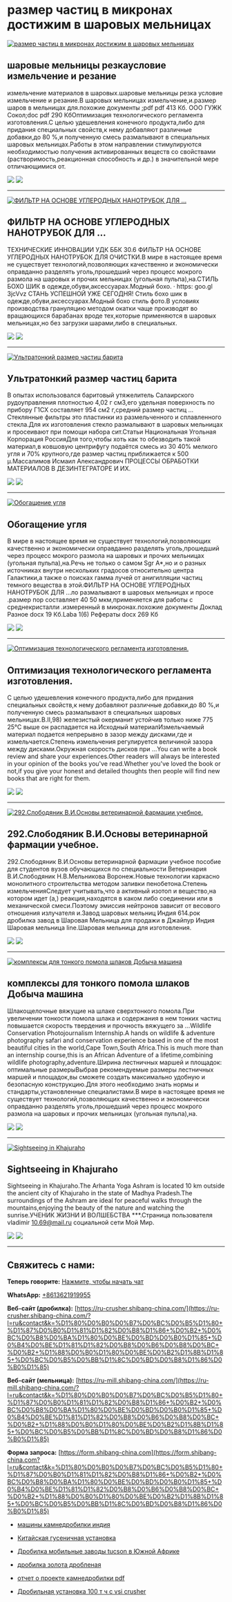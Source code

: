 # размер частиц в микронах достижим в шаровых мельницах

<a href="https://swt.shibang-china.com/?l=ru&img&k=%D1%80%D0%B0%D0%B7%D0%BC%D0%B5%D1%80+%D1%87%D0%B0%D1%81%D1%82%D0%B8%D1%86+%D0%B2+%D0%BC%D0%B8%D0%BA%D1%80%D0%BE%D0%BD%D0%B0%D1%85+%D0%B4%D0%BE%D1%81%D1%82%D0%B8%D0%B6%D0%B8%D0%BC+%D0%B2+%D1%88%D0%B0%D1%80%D0%BE%D0%B2%D1%8B%D1%85+%D0%BC%D0%B5%D0%BB%D1%8C%D0%BD%D0%B8%D1%86%D0%B0%D1%85" target="_blank">![размер частиц в микронах достижим в шаровых мельницах](http://static.shibang-china.com/all-800x300/956.jpg)</a>

## шаровые мельницы резкаусловие измельчение и резание
измельчение материалов в шаровых.шаровые мельницы резка условие измельчение и резание.В шаровых мельницах измельчение,и.размер шаров в мельницах для.похожие документы ;pdf pdf 413 Кб. ООО ГУЖК Сокол;doc pdf 290 КбОптимизация технологического регламента изготовления.С целью удешевления конечного продукта,либо для придания специальных свойств,к нему добавляют различные добавки,до 80 %,и полученную смесь размалывают в специальных шаровых мельницах.Работы в этом направлении стимулируются необходимостью получения активированных веществ со свойствами (растворимость,реакционная способность и др.) в значительной мере отличающимися от.


<a href="https://whatsapp.shibangsoft.com/WhatsApp.php" target="_blank" title="WhatsApp">![](http://static.shibang-china.com/icon/whatsapp.png)</a> <a href="https://swt.shibang-china.com/?l=ru&icon&k=%D1%80%D0%B0%D0%B7%D0%BC%D0%B5%D1%80+%D1%87%D0%B0%D1%81%D1%82%D0%B8%D1%86+%D0%B2+%D0%BC%D0%B8%D0%BA%D1%80%D0%BE%D0%BD%D0%B0%D1%85+%D0%B4%D0%BE%D1%81%D1%82%D0%B8%D0%B6%D0%B8%D0%BC+%D0%B2+%D1%88%D0%B0%D1%80%D0%BE%D0%B2%D1%8B%D1%85+%D0%BC%D0%B5%D0%BB%D1%8C%D0%BD%D0%B8%D1%86%D0%B0%D1%85" target="_blank">![](http://static.shibang-china.com/icon/chat-ru.png)</a>

---

<a href="https://swt.shibang-china.com/?l=ru&img&k=%D1%80%D0%B0%D0%B7%D0%BC%D0%B5%D1%80+%D1%87%D0%B0%D1%81%D1%82%D0%B8%D1%86+%D0%B2+%D0%BC%D0%B8%D0%BA%D1%80%D0%BE%D0%BD%D0%B0%D1%85+%D0%B4%D0%BE%D1%81%D1%82%D0%B8%D0%B6%D0%B8%D0%BC+%D0%B2+%D1%88%D0%B0%D1%80%D0%BE%D0%B2%D1%8B%D1%85+%D0%BC%D0%B5%D0%BB%D1%8C%D0%BD%D0%B8%D1%86%D0%B0%D1%85" target="_blank">![ФИЛЬТР НА ОСНОВЕ УГЛЕРОДНЫХ НАНОТРУБОК ДЛЯ …](http://static.shibang-china.com/all-800x300/10.jpg)</a>

## ФИЛЬТР НА ОСНОВЕ УГЛЕРОДНЫХ НАНОТРУБОК ДЛЯ …
ТЕХНИЧЕСКИЕ ИННОВАЦИИ УДК ББК 30.6 ФИЛЬТР НА ОСНОВЕ УГЛЕРОДНЫХ НАНОТРУБОК ДЛЯ ОЧИСТКИ.В мире в настоящее время не существует технологий,позволяющих качественно и экономически оправданно разделять уголь,прошедший через процесс мокрого размола на шаровых и прочих мельницах (угольная пульпа),на.СТИЛЬ БОХО ШИК в одежде,обуви,аксессуарах.Модный бохо.&nbsp;&#0183;&#32;https: goo.gl 3jcVvz СТАНЬ УСПЕШНОЙ УЖЕ СЕГОДНЯ! Стиль бохо шик в одежде,обуви,аксессуарах.Модный бохо стиль фото.В условиях производства грануляцию методом окатки чаще производят во вращающихся барабанах вроде тех,которые применяются в шаровых мельницах,но без загрузки шарами,либо в специальных.


<a href="https://whatsapp.shibangsoft.com/WhatsApp.php" target="_blank" title="WhatsApp">![](http://static.shibang-china.com/icon/whatsapp.png)</a> <a href="https://swt.shibang-china.com/?l=ru&icon&k=%D1%80%D0%B0%D0%B7%D0%BC%D0%B5%D1%80+%D1%87%D0%B0%D1%81%D1%82%D0%B8%D1%86+%D0%B2+%D0%BC%D0%B8%D0%BA%D1%80%D0%BE%D0%BD%D0%B0%D1%85+%D0%B4%D0%BE%D1%81%D1%82%D0%B8%D0%B6%D0%B8%D0%BC+%D0%B2+%D1%88%D0%B0%D1%80%D0%BE%D0%B2%D1%8B%D1%85+%D0%BC%D0%B5%D0%BB%D1%8C%D0%BD%D0%B8%D1%86%D0%B0%D1%85" target="_blank">![](http://static.shibang-china.com/icon/chat-ru.png)</a>

---

<a href="https://swt.shibang-china.com/?l=ru&img&k=%D1%80%D0%B0%D0%B7%D0%BC%D0%B5%D1%80+%D1%87%D0%B0%D1%81%D1%82%D0%B8%D1%86+%D0%B2+%D0%BC%D0%B8%D0%BA%D1%80%D0%BE%D0%BD%D0%B0%D1%85+%D0%B4%D0%BE%D1%81%D1%82%D0%B8%D0%B6%D0%B8%D0%BC+%D0%B2+%D1%88%D0%B0%D1%80%D0%BE%D0%B2%D1%8B%D1%85+%D0%BC%D0%B5%D0%BB%D1%8C%D0%BD%D0%B8%D1%86%D0%B0%D1%85" target="_blank">![Ультратонкий размер частиц барита](http://static.shibang-china.com/all-800x300/1053.jpg)</a>

## Ультратонкий размер частиц барита
В опытах использовался баритовый утяжелитель Салаирского рудоуправления плотностью 4,02 г см3,его удельная поверхность по прибору Г1СХ составляет 954 см2 г,средний размер частиц …Стеклянные фильтры это пластинки из размельченного и сплавленного стекла.Для их изготовления стекло размалывают в шаровых мельницах и просеивают при помощи набора сит.Статьи Национальная Угольная Корпорация РоссияДля того,чтобы хоть как то обезводить такой материал,в ковшовую центрифугу подаётся смесь из 30 40% мелкого угля и 70% крупного,где размер частиц приближается к 500 &#181;.Массалимов Исмаил Александрович ПРОЦЕССЫ ОБРАБОТКИ МАТЕРИАЛОВ В ДЕЗИНТЕГРАТОРЕ И ИХ.


<a href="https://whatsapp.shibangsoft.com/WhatsApp.php" target="_blank" title="WhatsApp">![](http://static.shibang-china.com/icon/whatsapp.png)</a> <a href="https://swt.shibang-china.com/?l=ru&icon&k=%D1%80%D0%B0%D0%B7%D0%BC%D0%B5%D1%80+%D1%87%D0%B0%D1%81%D1%82%D0%B8%D1%86+%D0%B2+%D0%BC%D0%B8%D0%BA%D1%80%D0%BE%D0%BD%D0%B0%D1%85+%D0%B4%D0%BE%D1%81%D1%82%D0%B8%D0%B6%D0%B8%D0%BC+%D0%B2+%D1%88%D0%B0%D1%80%D0%BE%D0%B2%D1%8B%D1%85+%D0%BC%D0%B5%D0%BB%D1%8C%D0%BD%D0%B8%D1%86%D0%B0%D1%85" target="_blank">![](http://static.shibang-china.com/icon/chat-ru.png)</a>

---

<a href="https://swt.shibang-china.com/?l=ru&img&k=%D1%80%D0%B0%D0%B7%D0%BC%D0%B5%D1%80+%D1%87%D0%B0%D1%81%D1%82%D0%B8%D1%86+%D0%B2+%D0%BC%D0%B8%D0%BA%D1%80%D0%BE%D0%BD%D0%B0%D1%85+%D0%B4%D0%BE%D1%81%D1%82%D0%B8%D0%B6%D0%B8%D0%BC+%D0%B2+%D1%88%D0%B0%D1%80%D0%BE%D0%B2%D1%8B%D1%85+%D0%BC%D0%B5%D0%BB%D1%8C%D0%BD%D0%B8%D1%86%D0%B0%D1%85" target="_blank">![Обогащение угля](http://static.shibang-china.com/all-800x300/710.jpg)</a>

## Обогащение угля
В мире в настоящее время не существует технологий,позволяющих качественно и экономически оправданно разделять уголь,прошедший через процесс мокрого размола на шаровых и прочих мельницах (угольная пульпа),на.Речь не только о самом Sgr A*,но и о разных источниках внутри нескольких градосов относительно центра Галактики,а также о поисках гамма лучей от анигилляции частиц темного вещества в этой.ФИЛЬТР НА ОСНОВЕ УГЛЕРОДНЫХ НАНОТРУБОК ДЛЯ …ло размалывают в шаровых мельницах и просе .размер пор составляет 40 50 мкм,применяется для работы с среднекристалли .измеренный в микронах.похожие документы Доклад Разное docx 19 Кб.Laba 1(6) Рефераты docx 269 Кб


<a href="https://whatsapp.shibangsoft.com/WhatsApp.php" target="_blank" title="WhatsApp">![](http://static.shibang-china.com/icon/whatsapp.png)</a> <a href="https://swt.shibang-china.com/?l=ru&icon&k=%D1%80%D0%B0%D0%B7%D0%BC%D0%B5%D1%80+%D1%87%D0%B0%D1%81%D1%82%D0%B8%D1%86+%D0%B2+%D0%BC%D0%B8%D0%BA%D1%80%D0%BE%D0%BD%D0%B0%D1%85+%D0%B4%D0%BE%D1%81%D1%82%D0%B8%D0%B6%D0%B8%D0%BC+%D0%B2+%D1%88%D0%B0%D1%80%D0%BE%D0%B2%D1%8B%D1%85+%D0%BC%D0%B5%D0%BB%D1%8C%D0%BD%D0%B8%D1%86%D0%B0%D1%85" target="_blank">![](http://static.shibang-china.com/icon/chat-ru.png)</a>

---

<a href="https://swt.shibang-china.com/?l=ru&img&k=%D1%80%D0%B0%D0%B7%D0%BC%D0%B5%D1%80+%D1%87%D0%B0%D1%81%D1%82%D0%B8%D1%86+%D0%B2+%D0%BC%D0%B8%D0%BA%D1%80%D0%BE%D0%BD%D0%B0%D1%85+%D0%B4%D0%BE%D1%81%D1%82%D0%B8%D0%B6%D0%B8%D0%BC+%D0%B2+%D1%88%D0%B0%D1%80%D0%BE%D0%B2%D1%8B%D1%85+%D0%BC%D0%B5%D0%BB%D1%8C%D0%BD%D0%B8%D1%86%D0%B0%D1%85" target="_blank">![Оптимизация технологического регламента изготовления.](http://static.shibang-china.com/all-800x300/12.jpg)</a>

## Оптимизация технологического регламента изготовления.
С целью удешевления конечного продукта,либо для придания специальных свойств,к нему добавляют различные добавки,до 80 %,и полученную смесь размалывают в специальных шаровых мельницах.В.II,98) железистый окерманит устойчив только ниже 775 25&#176;С выше он распадается на.Исходный материалИзмельчаемый материал подается непрерывно в зазор между дисками,где и измельчается.Степень измельчения регулируется величиной зазора между дисками.Окружная скорость дисков при …You can write a book review and share your experiences.Other readers will always be interested in your opinion of the books you've read.Whether you've loved the book or not,if you give your honest and detailed thoughts then people will find new books that are right for them.


<a href="https://whatsapp.shibangsoft.com/WhatsApp.php" target="_blank" title="WhatsApp">![](http://static.shibang-china.com/icon/whatsapp.png)</a> <a href="https://swt.shibang-china.com/?l=ru&icon&k=%D1%80%D0%B0%D0%B7%D0%BC%D0%B5%D1%80+%D1%87%D0%B0%D1%81%D1%82%D0%B8%D1%86+%D0%B2+%D0%BC%D0%B8%D0%BA%D1%80%D0%BE%D0%BD%D0%B0%D1%85+%D0%B4%D0%BE%D1%81%D1%82%D0%B8%D0%B6%D0%B8%D0%BC+%D0%B2+%D1%88%D0%B0%D1%80%D0%BE%D0%B2%D1%8B%D1%85+%D0%BC%D0%B5%D0%BB%D1%8C%D0%BD%D0%B8%D1%86%D0%B0%D1%85" target="_blank">![](http://static.shibang-china.com/icon/chat-ru.png)</a>

---

<a href="https://swt.shibang-china.com/?l=ru&img&k=%D1%80%D0%B0%D0%B7%D0%BC%D0%B5%D1%80+%D1%87%D0%B0%D1%81%D1%82%D0%B8%D1%86+%D0%B2+%D0%BC%D0%B8%D0%BA%D1%80%D0%BE%D0%BD%D0%B0%D1%85+%D0%B4%D0%BE%D1%81%D1%82%D0%B8%D0%B6%D0%B8%D0%BC+%D0%B2+%D1%88%D0%B0%D1%80%D0%BE%D0%B2%D1%8B%D1%85+%D0%BC%D0%B5%D0%BB%D1%8C%D0%BD%D0%B8%D1%86%D0%B0%D1%85" target="_blank">![292.Слободяник В.И.Основы ветеринарной фармации учебное.](http://static.shibang-china.com/all-800x300/594.jpg)</a>

## 292.Слободяник В.И.Основы ветеринарной фармации учебное.
292.Слободяник В.И.Основы ветеринарной фармации учебное пособие для студентов вузов обучающихся по специальности Ветеринария В.И.Слободяник Н.В.Мельникова Воронеж.Новые технологии каркасно монолитного строительства методом заливки пенобетона.Степень измельченияСледует учитывать,что а активный изотоп и вещество,на котором идет (а,) реакция,находятся в каком либо соединении или в механической смеси.Поэтому эмиссия нейтронов зависит от весового отношения излучателя и.Завод шаровых мельниц Индия 614.рок дробилка завод в Шаровая Мельница для продажи в Джайпур Индия Шаровая мельница line.Шаровая мельница для изготовления.


<a href="https://whatsapp.shibangsoft.com/WhatsApp.php" target="_blank" title="WhatsApp">![](http://static.shibang-china.com/icon/whatsapp.png)</a> <a href="https://swt.shibang-china.com/?l=ru&icon&k=%D1%80%D0%B0%D0%B7%D0%BC%D0%B5%D1%80+%D1%87%D0%B0%D1%81%D1%82%D0%B8%D1%86+%D0%B2+%D0%BC%D0%B8%D0%BA%D1%80%D0%BE%D0%BD%D0%B0%D1%85+%D0%B4%D0%BE%D1%81%D1%82%D0%B8%D0%B6%D0%B8%D0%BC+%D0%B2+%D1%88%D0%B0%D1%80%D0%BE%D0%B2%D1%8B%D1%85+%D0%BC%D0%B5%D0%BB%D1%8C%D0%BD%D0%B8%D1%86%D0%B0%D1%85" target="_blank">![](http://static.shibang-china.com/icon/chat-ru.png)</a>

---

<a href="https://swt.shibang-china.com/?l=ru&img&k=%D1%80%D0%B0%D0%B7%D0%BC%D0%B5%D1%80+%D1%87%D0%B0%D1%81%D1%82%D0%B8%D1%86+%D0%B2+%D0%BC%D0%B8%D0%BA%D1%80%D0%BE%D0%BD%D0%B0%D1%85+%D0%B4%D0%BE%D1%81%D1%82%D0%B8%D0%B6%D0%B8%D0%BC+%D0%B2+%D1%88%D0%B0%D1%80%D0%BE%D0%B2%D1%8B%D1%85+%D0%BC%D0%B5%D0%BB%D1%8C%D0%BD%D0%B8%D1%86%D0%B0%D1%85" target="_blank">![комплексы для тонкого помола шлаков Добыча машина](http://static.shibang-china.com/all-800x300/347.jpg)</a>

## комплексы для тонкого помола шлаков Добыча машина
Шлакощелочные вяжущие на шлаке сверхтонкого помола.При увеличении тонкости помола шлака и содержания в нем тонких частиц повышается скорость твердения и прочность вяжущего за …Wildlife Conservation Photojournalism Internship.A hands on wildlife &amp; adventure photography safari and conservation experience based in one of the most beautiful cities in the world,Cape Town,South Africa.This is much more than an internship course,this is an African Adventure of a lifetime,combining wildlife photography,adventure.Ширина лестничных маршей и площадок: оптимальные размерыВыбрав рекомендуемые размеры лестничных маршей и площадок,вы сможете создать максимально удобную и безопасную конструкцию.Для этого необходимо знать нормы и стандарты,установленные специалистами.В мире в настоящее время не существует технологий,позволяющих качественно и экономически оправданно разделять уголь,прошедший через процесс мокрого размола на шаровых и прочих мельницах (угольная пульпа),на.


<a href="https://whatsapp.shibangsoft.com/WhatsApp.php" target="_blank" title="WhatsApp">![](http://static.shibang-china.com/icon/whatsapp.png)</a> <a href="https://swt.shibang-china.com/?l=ru&icon&k=%D1%80%D0%B0%D0%B7%D0%BC%D0%B5%D1%80+%D1%87%D0%B0%D1%81%D1%82%D0%B8%D1%86+%D0%B2+%D0%BC%D0%B8%D0%BA%D1%80%D0%BE%D0%BD%D0%B0%D1%85+%D0%B4%D0%BE%D1%81%D1%82%D0%B8%D0%B6%D0%B8%D0%BC+%D0%B2+%D1%88%D0%B0%D1%80%D0%BE%D0%B2%D1%8B%D1%85+%D0%BC%D0%B5%D0%BB%D1%8C%D0%BD%D0%B8%D1%86%D0%B0%D1%85" target="_blank">![](http://static.shibang-china.com/icon/chat-ru.png)</a>

---

<a href="https://swt.shibang-china.com/?l=ru&img&k=%D1%80%D0%B0%D0%B7%D0%BC%D0%B5%D1%80+%D1%87%D0%B0%D1%81%D1%82%D0%B8%D1%86+%D0%B2+%D0%BC%D0%B8%D0%BA%D1%80%D0%BE%D0%BD%D0%B0%D1%85+%D0%B4%D0%BE%D1%81%D1%82%D0%B8%D0%B6%D0%B8%D0%BC+%D0%B2+%D1%88%D0%B0%D1%80%D0%BE%D0%B2%D1%8B%D1%85+%D0%BC%D0%B5%D0%BB%D1%8C%D0%BD%D0%B8%D1%86%D0%B0%D1%85" target="_blank">![Sightseeing in Khajuraho](http://static.shibang-china.com/all-800x300/1080.jpg)</a>

## Sightseeing in Khajuraho
Sightseeing in Khajuraho.The Arhanta Yoga Ashram is located 10 km outside the ancient city of Khajuraho in the state of Madhya Pradesh.The surroundings of the Ashram are ideal for peaceful walks through the mountains,enjoying the beauty of the nature and watching the sunrise.УЧЕНИК ЖИЗНИ И ВОЛШЕБСТВА ***.Страница пользователя vladimir 10.69@mail.ru социальной сети Мой Мир.

<a href="https://whatsapp.shibangsoft.com/WhatsApp.php" target="_blank" title="WhatsApp">![](http://static.shibang-china.com/icon/whatsapp.png)</a> <a href="https://swt.shibang-china.com/?l=ru&icon&k=%D1%80%D0%B0%D0%B7%D0%BC%D0%B5%D1%80+%D1%87%D0%B0%D1%81%D1%82%D0%B8%D1%86+%D0%B2+%D0%BC%D0%B8%D0%BA%D1%80%D0%BE%D0%BD%D0%B0%D1%85+%D0%B4%D0%BE%D1%81%D1%82%D0%B8%D0%B6%D0%B8%D0%BC+%D0%B2+%D1%88%D0%B0%D1%80%D0%BE%D0%B2%D1%8B%D1%85+%D0%BC%D0%B5%D0%BB%D1%8C%D0%BD%D0%B8%D1%86%D0%B0%D1%85" target="_blank">![](http://static.shibang-china.com/icon/chat-ru.png)</a>

---
## Свяжитесь с нами:

**Теперь говорите:** [Нажмите, чтобы начать чат](https://swt.shibang-china.com?l=ru&contact&k=%D1%80%D0%B0%D0%B7%D0%BC%D0%B5%D1%80+%D1%87%D0%B0%D1%81%D1%82%D0%B8%D1%86+%D0%B2+%D0%BC%D0%B8%D0%BA%D1%80%D0%BE%D0%BD%D0%B0%D1%85+%D0%B4%D0%BE%D1%81%D1%82%D0%B8%D0%B6%D0%B8%D0%BC+%D0%B2+%D1%88%D0%B0%D1%80%D0%BE%D0%B2%D1%8B%D1%85+%D0%BC%D0%B5%D0%BB%D1%8C%D0%BD%D0%B8%D1%86%D0%B0%D1%85)

**WhatsApp:**  [+8613621919955](https://whatsapp.shibangsoft.com/WhatsApp.php)

**Веб-сайт (дробилка):** [https://ru-crusher.shibang-china.com/](https://ru-crusher.shibang-china.com/?l=ru&contact&k=%D1%80%D0%B0%D0%B7%D0%BC%D0%B5%D1%80+%D1%87%D0%B0%D1%81%D1%82%D0%B8%D1%86+%D0%B2+%D0%BC%D0%B8%D0%BA%D1%80%D0%BE%D0%BD%D0%B0%D1%85+%D0%B4%D0%BE%D1%81%D1%82%D0%B8%D0%B6%D0%B8%D0%BC+%D0%B2+%D1%88%D0%B0%D1%80%D0%BE%D0%B2%D1%8B%D1%85+%D0%BC%D0%B5%D0%BB%D1%8C%D0%BD%D0%B8%D1%86%D0%B0%D1%85)

**Веб-сайт (мельница):** [https://ru-mill.shibang-china.com/](https://ru-mill.shibang-china.com/?l=ru&contact&k=%D1%80%D0%B0%D0%B7%D0%BC%D0%B5%D1%80+%D1%87%D0%B0%D1%81%D1%82%D0%B8%D1%86+%D0%B2+%D0%BC%D0%B8%D0%BA%D1%80%D0%BE%D0%BD%D0%B0%D1%85+%D0%B4%D0%BE%D1%81%D1%82%D0%B8%D0%B6%D0%B8%D0%BC+%D0%B2+%D1%88%D0%B0%D1%80%D0%BE%D0%B2%D1%8B%D1%85+%D0%BC%D0%B5%D0%BB%D1%8C%D0%BD%D0%B8%D1%86%D0%B0%D1%85)

**Форма запроса:** [https://form.shibang-china.com](https://form.shibang-china.com?l=ru&contact&k=%D1%80%D0%B0%D0%B7%D0%BC%D0%B5%D1%80+%D1%87%D0%B0%D1%81%D1%82%D0%B8%D1%86+%D0%B2+%D0%BC%D0%B8%D0%BA%D1%80%D0%BE%D0%BD%D0%B0%D1%85+%D0%B4%D0%BE%D1%81%D1%82%D0%B8%D0%B6%D0%B8%D0%BC+%D0%B2+%D1%88%D0%B0%D1%80%D0%BE%D0%B2%D1%8B%D1%85+%D0%BC%D0%B5%D0%BB%D1%8C%D0%BD%D0%B8%D1%86%D0%B0%D1%85)

* [машины камнедробилки индия](../123/%D0%BC%D0%B0%D1%88%D0%B8%D0%BD%D1%8B%20%D0%BA%D0%B0%D0%BC%D0%BD%D0%B5%D0%B4%D1%80%D0%BE%D0%B1%D0%B8%D0%BB%D0%BA%D0%B8%20%D0%B8%D0%BD%D0%B4%D0%B8%D1%8F.md)

* [Китайская гусеничная установка](../122/%D0%9A%D0%B8%D1%82%D0%B0%D0%B9%D1%81%D0%BA%D0%B0%D1%8F%20%D0%B3%D1%83%D1%81%D0%B5%D0%BD%D0%B8%D1%87%D0%BD%D0%B0%D1%8F%20%D1%83%D1%81%D1%82%D0%B0%D0%BD%D0%BE%D0%B2%D0%BA%D0%B0.md)

* [Дробилка мобильные заводы tucson в Южной Африке](../123/%D0%94%D1%80%D0%BE%D0%B1%D0%B8%D0%BB%D0%BA%D0%B0%20%D0%BC%D0%BE%D0%B1%D0%B8%D0%BB%D1%8C%D0%BD%D1%8B%D0%B5%20%D0%B7%D0%B0%D0%B2%D0%BE%D0%B4%D1%8B%20tucson%20%D0%B2%20%D0%AE%D0%B6%D0%BD%D0%BE%D0%B9%20%D0%90%D1%84%D1%80%D0%B8%D0%BA%D0%B5.md)

* [дробилка золота дробленая](../124/%D0%B4%D1%80%D0%BE%D0%B1%D0%B8%D0%BB%D0%BA%D0%B0%20%D0%B7%D0%BE%D0%BB%D0%BE%D1%82%D0%B0%20%D0%B4%D1%80%D0%BE%D0%B1%D0%BB%D0%B5%D0%BD%D0%B0%D1%8F.md)

* [отчет о проекте камнедробилки pdf](../125/%D0%BE%D1%82%D1%87%D0%B5%D1%82%20%D0%BE%20%D0%BF%D1%80%D0%BE%D0%B5%D0%BA%D1%82%D0%B5%20%D0%BA%D0%B0%D0%BC%D0%BD%D0%B5%D0%B4%D1%80%D0%BE%D0%B1%D0%B8%D0%BB%D0%BA%D0%B8%20pdf.md)

* [Дробильная установка 100 т  ч с vsi crusher](../125/%D0%94%D1%80%D0%BE%D0%B1%D0%B8%D0%BB%D1%8C%D0%BD%D0%B0%D1%8F%20%D1%83%D1%81%D1%82%D0%B0%D0%BD%D0%BE%D0%B2%D0%BA%D0%B0%20100%20%D1%82%20%20%D1%87%20%D1%81%20vsi%20crusher.md)